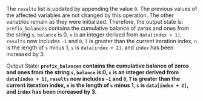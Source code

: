 The `results` list is updated by appending the value `0`. The previous values of the affected variables are not changed by this operation. The other variables remain as they were initialized. Therefore, the output state is: `prefix_balances` contains the cumulative balance of zeros and ones from the string `s`, `balance` is 0, `x` is an integer derived from `data[index + 1]`, `results` now includes `-1` and `0`, `T` is greater than the current iteration index, `n` is the length of `s` minus 1, `s` is `data[index + 2]`, and `index` has been increased by 3.

Output State: **`prefix_balances` contains the cumulative balance of zeros and ones from the string `s`, `balance` is 0, `x` is an integer derived from `data[index + 1]`, `results` now includes `-1` and `0`, `T` is greater than the current iteration index, `n` is the length of `s` minus 1, `s` is `data[index + 2]`, and `index` has been increased by 3.**